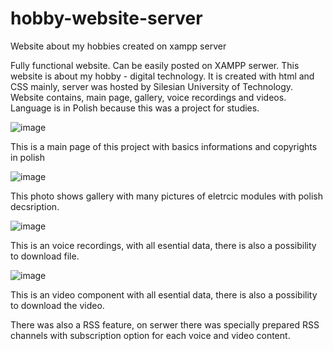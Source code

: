 # hobby-website-server
Website about my hobbies created on xampp server

Fully functional website. Can be easily posted on XAMPP serwer. This website is about my hobby - digital technology. It is created with html and CSS mainly, 
server was hosted by Silesian University of Technology. 
Website contains, main page, gallery, voice recordings and videos. Language is in Polish because this was a project for studies.  

![image](https://user-images.githubusercontent.com/44081987/153241243-77cc4572-f890-4117-9c0a-e89d0ec3ba46.png)

This is a main page of this project with basics informations and copyrights in polish

![image](https://user-images.githubusercontent.com/44081987/153236753-8a58febf-9a2c-48a9-907b-64a8420b6eae.png)

This photo shows gallery with many pictures of eletrcic modules with polish decsription. 

![image](https://user-images.githubusercontent.com/44081987/153241585-4252cae8-6ebe-4c09-a469-42b79f8d6b1b.png)

This is an voice recordings, with all esential data, there is also a possibility to download file. 

![image](https://user-images.githubusercontent.com/44081987/153237579-a0038323-a6ff-4092-bdd4-f66552560fbd.png)

This is an video component with all esential data, there is also a possibility to download the video. 

There was also a RSS feature, on serwer there was specially prepared RSS channels with subscription option for each voice and video content.  
